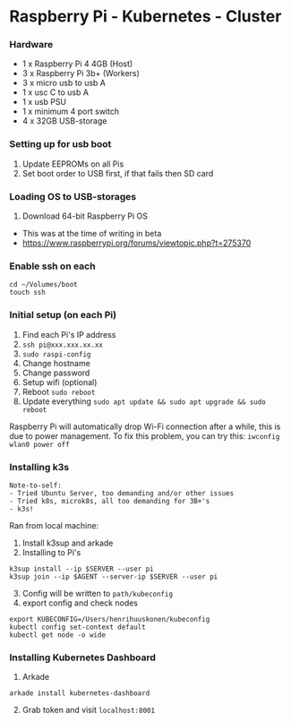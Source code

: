 # Raspberry Pi - Kubernetes - Cluster

### Hardware
 - 1 x Raspberry Pi 4 4GB (Host)
 - 3 x Raspberry Pi 3b+ (Workers)
 - 3 x micro usb to usb A
 - 1 x usc C to usb A
 - 1 x usb PSU
 - 1 x minimum 4 port switch
 - 4 x 32GB USB-storage

### Setting up for usb boot

1. Update EEPROMs on all Pis
2. Set boot order to USB first, if that fails then SD card

### Loading OS to USB-storages

1. Download 64-bit Raspberry Pi OS  
- This was at the time of writing in beta
- https://www.raspberrypi.org/forums/viewtopic.php?t=275370

### Enable ssh on each

```
cd ~/Volumes/boot
touch ssh
```

### Initial setup (on each Pi)

1. Find each Pi's IP address
2. `ssh pi@xxx.xxx.xx.xx`
3. `sudo raspi-config`
  1. Change hostname
  2. Change password
  3. Setup wifi (optional)
  4. Reboot `sudo reboot`
4. Update everything `sudo apt update && sudo apt upgrade && sudo reboot`

Raspberry Pi will automatically drop Wi-Fi connection after a while, this is due to power management. To fix this problem, you can try this:
`iwconfig wlan0 power off`

### Installing k3s

```
Note-to-self: 
- Tried Ubuntu Server, too demanding and/or other issues
- Tried k8s, microk8s, all too demanding for 3B+'s
- k3s!
```

Ran from local machine:
1. Install k3sup and arkade
2. Installing to Pi's
```
k3sup install --ip $SERVER --user pi
k3sup join --ip $AGENT --server-ip $SERVER --user pi
```
3. Config will be written to `path/kubeconfig`
4. export config and check nodes
```
export KUBECONFIG=/Users/henrihuuskonen/kubeconfig
kubectl config set-context default
kubectl get node -o wide
```

### Installing Kubernetes Dashboard
1. Arkade
```
arkade install kubernetes-dashboard
```
2. Grab token and visit `localhost:8001`
